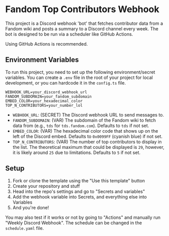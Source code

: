 # Fandom Top Contributors Webhook

This project is a Discord webhook 'bot' that fetches contributor data from a Fandom wiki and posts a summary to a Discord channel every week. The bot is designed to be run via a scheduler like GitHub Actions.

Using GitHub Actions is recommended.

## Environment Variables

To run this project, you need to set up the following environment/secret variables. You can create a `.env` file in the root of your project for local development, or you can hardcode it in the `config.ts` file.

```
WEBHOOK_URL=your_discord_webhook_url
FANDOM_SUBDOMAIN=your_fandom_subdomain
EMBED_COLOR=your_hexadecimal_color
TOP_N_CONTRIBUTORS=your_number_lol
```

-   `WEBHOOK_URL`: (SECRET) The Discord webhook URL to send messages to.
-   `FANDOM_SUBDOMAIN`: (VAR) The subdomain of the Fandom wiki to fetch data from (e.g., `tds` for `tds.fandom.com`). Defaults to `tds` if not set.
-   `EMBED_COLOR`: (VAR) The hexadecimal color code that shows up on the left of the Discord embed. Defaults to `0x0099FF` (cyanish blue) if not set.
-   `TOP_N_CONTRIBUTORS`:  (VAR) The number of top contributors to display in the list. The theoretical maximum that could be displayed is `29`, however, it is likely around `25` due to limitations. Defaults to `5` if not set.

## Setup
1. Fork or clone the template using the "Use this template" button
2. Create your repository and stuff
3. Head into the repo's settings and go to "Secrets and variables"
4. Add the webhook variable into Secrets, and everything else into Variables
5. And you're done!

You may also test if it works or not by going to "Actions" and manually run "Weekly Discord Webhook". The schedule can be changed in the `schedule.yaml` file.
